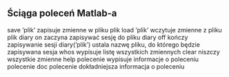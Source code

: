 Ściąga poleceń Matlab-a
-------------------------
save ’plik’ zapisuje zmienne w pliku plik
load ’plik’ wczytuje zmienne z pliku plik
diary on zaczyna zapisywać sesję do pliku
diary off kończy zapisywanie sesji
diary(’plik’) ustala nazwę pliku, do którego będzie zapisywana sesja whos wypisuje listę wszystkich zmiennych
clear niszczy wszystkie zmienne
help polecenie wypisuje informacje o poleceniu polecenie
doc polecenie dokładniejsza informacja o poleceniu
